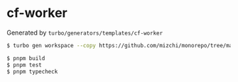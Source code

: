 # cf-worker

Generated by `turbo/generators/templates/cf-worker`

```bash
$ turbo gen workspace --copy https://github.com/mizchi/monorepo/tree/main/apps/cf-worker
```

```bash
$ pnpm build
$ pnpm test
$ pnpm typecheck
```